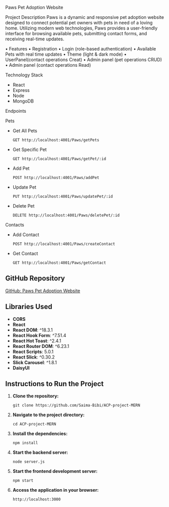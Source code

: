  Paws Pet Adoption Website

Project Description
Paws is a dynamic and responsive pet adoption website designed to connect potential pet owners with pets in need of a loving home. Utilizing modern web technologies, Paws provides a user-friendly interface for browsing available pets, submitting contact forms, and receiving real-time updates.

 •	Features
•	Registration
•	Login (role-based authentication)
•	Available Pets with real time updates
•	Theme (light & dark mode)
•	UserPanel(contact operations Creat)
•	Admin panel (pet operations CRUD)
•	Admin panel (contact operations Read)


 Technology Stack
- React
- Express
- Node
- MongoDB

Endpoints

Pets
- Get All Pets
  ```
  GET http://localhost:4001/Paws/getPets
  ```

- Get Specific Pet
  ```
  GET http://localhost:4001/Paws/getPet/:id
  ```

- Add Pet
  ```
  POST http://localhost:4001/Paws/addPet
  ```

- Update Pet
  ```
  PUT http://localhost:4001/Paws/updatePet/:id
  ```

- Delete Pet
  ```
  DELETE http://localhost:4001/Paws/deletePet/:id
  ```

 Contacts
- Add Contact
  ```
  POST http://localhost:4001/Paws/createContact
  ```

- Get Contact
  ```
  GET http://localhost:4001/Paws/getContact
  ```

## GitHub Repository
[GitHub: Paws Pet Adoption Website](https://github.com/Saima-Bibi/ACP-project-MERN)

## Libraries Used
- **CORS**
- **React**
- **React DOM**: ^18.3.1
- **React Hook Form**: ^7.51.4
- **React Hot Toast**: ^2.4.1
- **React Router DOM**: ^6.23.1
- **React Scripts**: 5.0.1
- **React Slick**: ^0.30.2
- **Slick Carousel**: ^1.8.1
- **DaisyUI**

## Instructions to Run the Project

1. **Clone the repository:**
   ```
   git clone https://github.com/Saima-Bibi/ACP-project-MERN
   ```

2. **Navigate to the project directory:**
   ```
   cd ACP-project-MERN
   ```

3. **Install the dependencies:**
   ```
   npm install
   ```

4. **Start the backend server:**
   ```
   node server.js
   ```

5. **Start the frontend development server:**
   ```
   npm start
   ```

6. **Access the application in your browser:**
   ```
   http://localhost:3000
   ```

